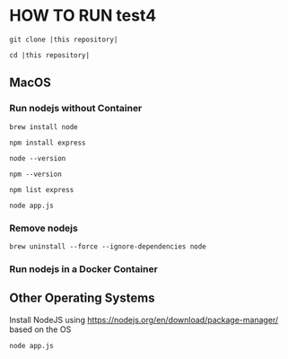 # HOW TO RUN test4

```git clone |this repository|```

```cd |this repository|```

## MacOS
### Run nodejs without Container

```brew install node```                                 

```npm install express``` 

```node --version```

```npm --version```

```npm list express```        

```node app.js```

### Remove nodejs 

```brew uninstall --force --ignore-dependencies node```

### Run nodejs in a Docker Container

## Other Operating Systems

Install NodeJS using https://nodejs.org/en/download/package-manager/ based on the OS

```node app.js```
